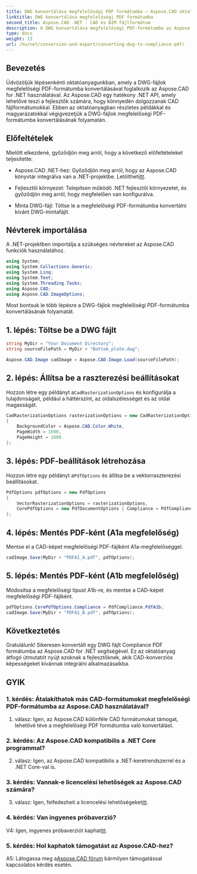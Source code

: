 ```yaml
---
title: DWG konvertálása megfelelőségi PDF formátumba – Aspose.CAD oktatóanyag
linktitle: DWG konvertálása megfelelőségi PDF formátumba
second_title: Aspose.CAD .NET - CAD és BIM fájlformátum
description: A DWG konvertálása megfelelőségi PDF-formátumba az Aspose.CAD segítségével .NET-hez. Kövesse oktatóanyagunkat a lépésenkénti útmutatásért.
type: docs
weight: 13
url: /hu/net/conversion-and-export/converting-dwg-to-compliance-pdf/
---
```

## Bevezetés

Üdvözöljük lépésenkénti oktatóanyagunkban, amely a DWG-fájlok megfelelőségi PDF-formátumba konvertálásával foglalkozik az Aspose.CAD for .NET használatával. Az Aspose.CAD egy hatékony .NET API, amely lehetővé teszi a fejlesztők számára, hogy könnyedén dolgozzanak CAD fájlformátumokkal. Ebben az oktatóanyagban részletes példákkal és magyarázatokkal végigvezetjük a DWG-fájlok megfelelőségi PDF-formátumba konvertálásának folyamatán.

## Előfeltételek

Mielőtt elkezdené, győződjön meg arról, hogy a következő előfeltételeket teljesítette:

-  Aspose.CAD .NET-hez: Győződjön meg arról, hogy az Aspose.CAD könyvtár integrálva van a .NET-projektbe. Letöltheti[itt](https://releases.aspose.com/cad/net/).

- Fejlesztői környezet: Telepítsen működő .NET fejlesztői környezetet, és győződjön meg arról, hogy megfelelően van konfigurálva.

- Minta DWG-fájl: Töltse le a megfelelőségi PDF-formátumba konvertálni kívánt DWG-mintafájlt.

## Névterek importálása

A .NET-projektben importálja a szükséges névtereket az Aspose.CAD funkciók használatához.

```csharp
using System;
using System.Collections.Generic;
using System.Linq;
using System.Text;
using System.Threading.Tasks;
using Aspose.CAD;
using Aspose.CAD.ImageOptions;
```

Most bontsuk le több lépésre a DWG-fájlok megfelelőségi PDF-formátumba konvertálásának folyamatát.

## 1. lépés: Töltse be a DWG fájlt

```csharp
string MyDir = "Your Document Directory";
string sourceFilePath = MyDir + "Bottom_plate.dwg";

Aspose.CAD.Image cadImage = Aspose.CAD.Image.Load(sourceFilePath);
```

## 2. lépés: Állítsa be a raszterezési beállításokat

 Hozzon létre egy példányt a`CadRasterizationOptions` és konfigurálja a tulajdonságait, például a háttérszínt, az oldalszélességet és az oldal magasságát.

```csharp
CadRasterizationOptions rasterizationOptions = new CadRasterizationOptions
{
    BackgroundColor = Aspose.CAD.Color.White,
    PageWidth = 1600,
    PageHeight = 1600
};
```

## 3. lépés: PDF-beállítások létrehozása

 Hozzon létre egy példányt a`PdfOptions` és állítsa be a vektorraszterezési beállításokat.

```csharp
PdfOptions pdfOptions = new PdfOptions
{
    VectorRasterizationOptions = rasterizationOptions,
    CorePdfOptions = new PdfDocumentOptions { Compliance = PdfCompliance.PdfA1a }
};
```

## 4. lépés: Mentés PDF-ként (A1a megfelelőség)

Mentse el a CAD-képet megfelelőségi PDF-fájlként A1a-megfelelőséggel.

```csharp
cadImage.Save(MyDir + "PDFA1_A.pdf", pdfOptions);
```

## 5. lépés: Mentés PDF-ként (A1b megfelelőség)

Módosítsa a megfelelőségi típust A1b-re, és mentse a CAD-képet megfelelőségi PDF-fájlként.

```csharp
pdfOptions.CorePdfOptions.Compliance = PdfCompliance.PdfA1b;
cadImage.Save(MyDir + "PDFA1_B.pdf", pdfOptions);
```

## Következtetés

Gratulálunk! Sikeresen konvertált egy DWG fájlt Compliance PDF formátumba az Aspose.CAD for .NET segítségével. Ez az oktatóanyag átfogó útmutatót nyújt azoknak a fejlesztőknek, akik CAD-konverziós képességeket kívánnak integrálni alkalmazásaikba.

## GYIK

### 1. kérdés: Átalakíthatok más CAD-formátumokat megfelelőségi PDF-formátumba az Aspose.CAD használatával?

1. válasz: Igen, az Aspose.CAD különféle CAD formátumokat támogat, lehetővé téve a megfelelőségi PDF formátumba való konvertálást.

### 2. kérdés: Az Aspose.CAD kompatibilis a .NET Core programmal?

2. válasz: Igen, az Aspose.CAD kompatibilis a .NET-keretrendszerrel és a .NET Core-val is.

### 3. kérdés: Vannak-e licencelési lehetőségek az Aspose.CAD számára?

 3. válasz: Igen, felfedezheti a licencelési lehetőségeket[itt](https://purchase.aspose.com/buy).

### 4. kérdés: Van ingyenes próbaverzió?

 V4: Igen, ingyenes próbaverziót kaphat[itt](https://releases.aspose.com/).

### 5. kérdés: Hol kaphatok támogatást az Aspose.CAD-hez?

A5: Látogassa meg a[Aspose.CAD fórum](https://forum.aspose.com/c/cad/19) bármilyen támogatással kapcsolatos kérdés esetén.